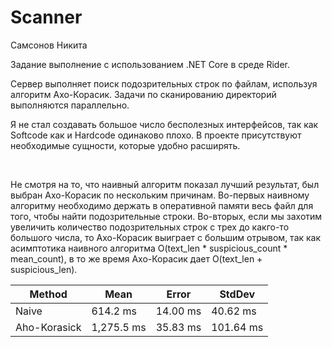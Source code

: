 # Scanner

Самсонов Никита

Задание выполнение с использованием .NET Core в среде Rider.

Сервер выполняет поиск подозрительных строк по файлам, используя алгоритм Ахо-Корасик. 
Задачи по сканированию директорий выполняются параллельно.

Я не стал создавать большое число бесполезных интерфейсов, так как Softcode как и Hardcode одинаково плохо. В проекте присутствуют необходимые сущности, которые удобно расширять.

<br>

Не смотря на то, что наивный алгоритм показал лучший результат, был выбран Ахо-Корасик по нескольким причинам.
Во-первых наивному алгоритму необходимо держать в оперативной памяти весь файл для того, чтобы найти подозрительные строки.
Во-вторых, если мы захотим увеличить количество подозрительных строк с трех до какго-то большого числа, то Ахо-Корасик выиграет с большим отрывом, так как асимптотика наивного алгоритма O(text_len * suspicious_count * mean_count), в то же время Ахо-Корасик дает O(text_len + suspicious_len).

<table>
<thead><tr><th>Method</th><th>Mean</th><th>Error</th><th>StdDev</th>
</tr>
</thead><tbody><tr><td>Naive</td><td>614.2 ms</td><td>14.00 ms</td><td>40.62 ms</td>
</tr><tr><td>Aho-Korasick</td><td>1,275.5 ms</td><td>35.83 ms</td><td>101.64 ms</td>
</tr></tbody></table>
